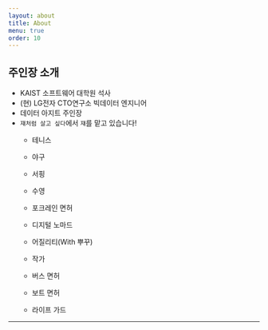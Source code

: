 ```yaml
---
layout: about
title: About
menu: true
order: 10
---
```



## 주인장 소개
- KAIST 소프트웨어 대학원 석사
- (현) LG전자 CTO연구소 빅데이터 엔지니어
- 데이터 아지트 주인장
- ```쟤처럼 살고 싶다```에서 ```쟤```를 맡고 있습니다!
  - 테니스
  - 야구
  - 서핑
  - 수영
  - 포크레인 면허
  - 디지털 노마드
  - 어질리티(With 뿌꾸)
  
  - 작가
  - 버스 면허
  - 보트 면허
  - 라이프 가드

---
